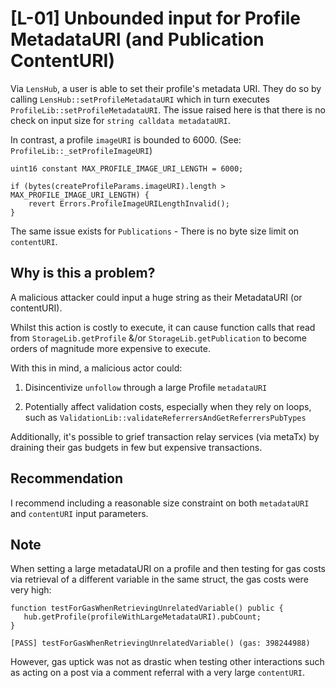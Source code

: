 # [L-01] Unbounded input for Profile MetadataURI (and Publication ContentURI)

Via `LensHub`, a user is able to set their profile's metadata URI. They do so by calling `LensHub::setProfileMetadataURI` which in turn executes `ProfileLib::setProfileMetadataURI`. The issue raised here is that there is no check on input size for `string calldata metadataURI`.

In contrast, a profile `imageURI` is bounded to 6000. (See: `ProfileLib::_setProfileImageURI`)

```
uint16 constant MAX_PROFILE_IMAGE_URI_LENGTH = 6000;
```

```
if (bytes(createProfileParams.imageURI).length > MAX_PROFILE_IMAGE_URI_LENGTH) {
    revert Errors.ProfileImageURILengthInvalid();
}
```

The same issue exists for `Publications` - There is no byte size limit on `contentURI`.

## Why is this a problem?

A malicious attacker could input a huge string as their MetadataURI (or contentURI). 

Whilst this action is costly to execute, it can cause function calls that read from `StorageLib.getProfile` &/or `StorageLib.getPublication` to become orders of magnitude more expensive to execute. 

With this in mind, a malicious actor could:

1. Disincentivize `unfollow` through a large Profile `metadataURI`

2. Potentially affect validation costs, especially when they rely on loops, such as `ValidationLib::validateReferrersAndGetReferrersPubTypes`

Additionally, it's possible to grief transaction relay services (via metaTx) by draining their gas budgets in few but expensive transactions.

## Recommendation

I recommend including a reasonable size constraint on both `metadataURI` and `contentURI` input parameters.

## Note

When setting a large metadataURI on a profile and then testing for gas costs via retrieval of a different variable in the same struct, the gas costs were very high:
```
function testForGasWhenRetrievingUnrelatedVariable() public {
   hub.getProfile(profileWithLargeMetadataURI).pubCount;
}
```
```
[PASS] testForGasWhenRetrievingUnrelatedVariable() (gas: 398244988)
```
However, gas uptick was not as drastic when testing other interactions such as acting on a post via a comment referral with a very large `contentURI`.
